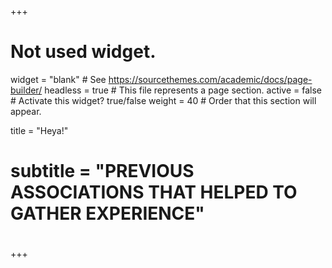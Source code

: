 +++
# Not used widget.
widget = "blank"  # See https://sourcethemes.com/academic/docs/page-builder/
headless = true  # This file represents a page section.
active = false  # Activate this widget? true/false
weight = 40  # Order that this section will appear.

title = "Heya!"
# subtitle = "PREVIOUS ASSOCIATIONS THAT HELPED TO GATHER EXPERIENCE"

#

+++
